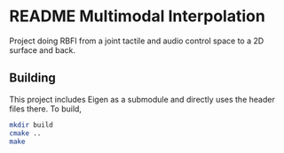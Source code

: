 # README Multimodal Interpolation

Project doing RBFI from a joint tactile and audio control space to a 2D surface and back.

## Building

This project includes Eigen as a submodule and directly uses the header files there.
To build,
```bash
mkdir build
cmake ..
make
```
